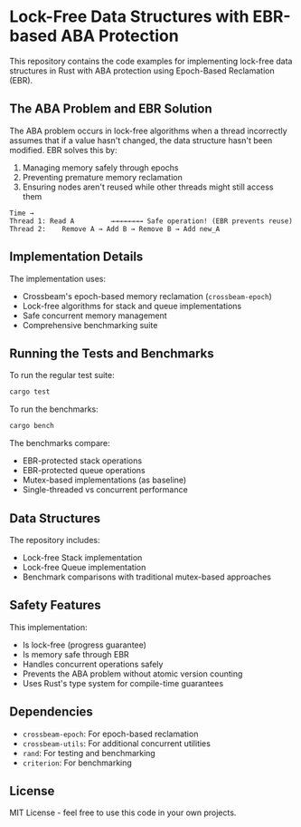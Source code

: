 # Lock-Free Data Structures with EBR-based ABA Protection

This repository contains the code examples for implementing lock-free data structures in Rust with ABA protection using Epoch-Based Reclamation (EBR).

## The ABA Problem and EBR Solution

The ABA problem occurs in lock-free algorithms when a thread incorrectly assumes that if a value hasn't changed, the data structure hasn't been modified. EBR solves this by:

1. Managing memory safely through epochs
2. Preventing premature memory reclamation
3. Ensuring nodes aren't reused while other threads might still access them

```
Time →
Thread 1: Read A         →→→→→→→→ Safe operation! (EBR prevents reuse)
Thread 2:    Remove A → Add B → Remove B → Add new_A
```

## Implementation Details

The implementation uses:
- Crossbeam's epoch-based memory reclamation (`crossbeam-epoch`)
- Lock-free algorithms for stack and queue implementations
- Safe concurrent memory management
- Comprehensive benchmarking suite

## Running the Tests and Benchmarks

To run the regular test suite:
```bash
cargo test
```

To run the benchmarks:
```bash
cargo bench
```

The benchmarks compare:
- EBR-protected stack operations
- EBR-protected queue operations
- Mutex-based implementations (as baseline)
- Single-threaded vs concurrent performance

## Data Structures

The repository includes:
- Lock-free Stack implementation
- Lock-free Queue implementation
- Benchmark comparisons with traditional mutex-based approaches

## Safety Features

This implementation:
- Is lock-free (progress guarantee)
- Is memory safe through EBR
- Handles concurrent operations safely
- Prevents the ABA problem without atomic version counting
- Uses Rust's type system for compile-time guarantees

## Dependencies

- `crossbeam-epoch`: For epoch-based reclamation
- `crossbeam-utils`: For additional concurrent utilities
- `rand`: For testing and benchmarking
- `criterion`: For benchmarking

## License

MIT License - feel free to use this code in your own projects.